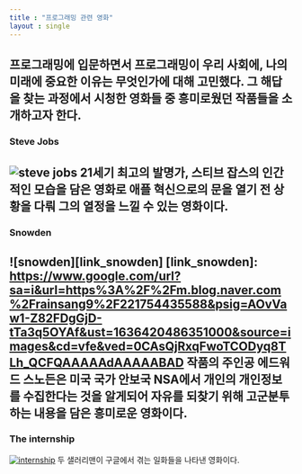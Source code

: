 ```yaml
---
title : "프로그래밍 관련 영화"
layout : single
---
```

프로그래밍에 입문하면서 프로그래밍이 우리 사회에, 나의 미래에 중요한 이유는 무엇인가에 대해 고민했다. 그 해답을 찾는 과정에서 시청한 영화들 중 흥미로웠던 작품들을 소개하고자 한다. 
---
### Steve Jobs
![steve jobs](https://www.google.com/url?sa=i&url=https%3A%2F%2Fkbench.com%2F%3Fq%3Dnode%2F122549&psig=AOvVaw1aDOuvK0yziMyt2-6aMAUz&ust=1636420441873000&source=images&cd=vfe&ved=0CAsQjRxqFwoTCJCso7HLh_QCFQAAAAAdAAAAABAD)
21세기 최고의 발명가, 스티브 잡스의 인간적인 모습을 담은 영화로 애플 혁신으로의 문을 열기 전 상황을 다뤄 그의 열정을 느낄 수 있는 영화이다. 
---
### Snowden
![snowden][link_snowden]
[link_snowden]: https://www.google.com/url?sa=i&url=https%3A%2F%2Fm.blog.naver.com%2Frainsang9%2F221754435588&psig=AOvVaw1-Z82FDgGjD-tTa3q5OYAf&ust=1636420486351000&source=images&cd=vfe&ved=0CAsQjRxqFwoTCODyq8TLh_QCFQAAAAAdAAAAABAD
작품의 주인공 에드워드 스노든은 미국 국가 안보국 NSA에서 개인의 개인정보를 수집한다는 것을 알게되어 자유를 되찾기 위해 고군분투하는 내용을 담은 흥미로운 영화이다. 
---
### The internship
[![internship](https://www.google.com/url?sa=i&url=http%3A%2F%2Fm.blog.naver.com%2Fseonhee0203%2F60201758453&psig=AOvVaw1nFGt8OCpqCt_7OkAiBmbC&ust=1636420673171000&source=images&cd=vfe&ved=0CAsQjRxqFwoTCLiE0Z3Mh_QCFQAAAAAdAAAAABAI "더 자세한 내용을 원하시면 방문해 보세요")](https://post.naver.com/viewer/postView.nhn?volumeNo=14329262&memberNo=41650377#)
두 샐러리맨이 구글에서 겪는 일화들을 나타낸 영화이다. 
